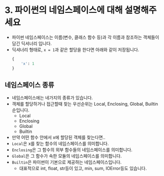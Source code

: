 # 3. 파이썬의 네임스페이스에 대해 설명해주세요

- 파이썬 네임스페이스는 이름(변수, 클래스 함수 등)과 각 이름과 참조하는 객체들이 담긴 딕셔너리 입니다.
- 딕셔너리 형태로, `x = 1`과 같은 할당을 한다면 아래와 같이 저장됩니다.
    ```python
    {
        'x': 1
    }
    ```

## 네임스페이스 종류

- 네임스페이스에는 네가지의 종류가 있습니다.
- 객체를 할당하거나 접근할때 찾는 우선순위는 Local, Enclosing, Global, Builtin 순입니다.
    - Local
    - Enclosing
    - Global
    - Builtin
- 만약 어떤 함수 안에서 x에 할당된 객체를 찾는다면..
- `Local`은 x를 찾는 함수의 네임스페이스를 의미합니다.
- `Enclosing`은 그 함수의 외부 함수들의 네임스페이스를 의미합니다.
- `Global`은 그 함수가 속한 모듈의 네임스페이스를 의미합니다.
- `Builtin`은 파이썬이 기본으로 제공하는 네임스페이스입니다. 
    - 대표적으로 int, float, str등이 있고, min, sum, IOError등도 있습니다.